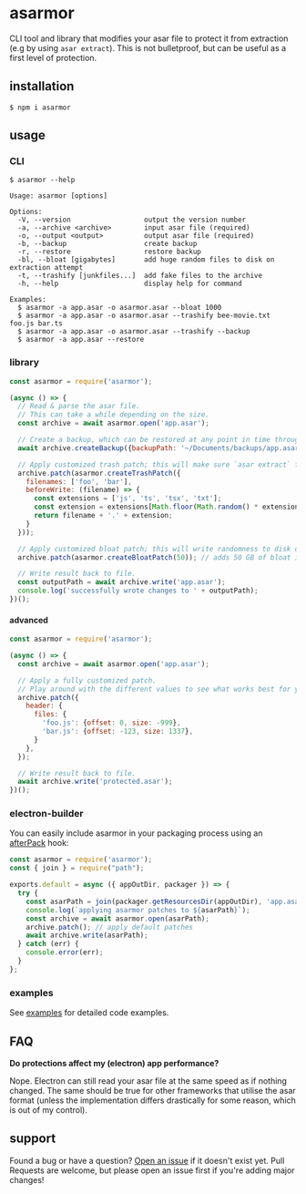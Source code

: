 # asarmor
CLI tool and library that modifies your asar file to protect it from extraction (e.g by using `asar extract`).
This is not bulletproof, but can be useful as a first level of protection.

## installation
`$ npm i asarmor`

## usage

### CLI
```
$ asarmor --help

Usage: asarmor [options]

Options:
  -V, --version                  output the version number
  -a, --archive <archive>        input asar file (required)
  -o, --output <output>          output asar file (required)
  -b, --backup                   create backup
  -r, --restore                  restore backup
  -bl, --bloat [gigabytes]       add huge random files to disk on extraction attempt
  -t, --trashify [junkfiles...]  add fake files to the archive
  -h, --help                     display help for command

Examples:
  $ asarmor -a app.asar -o asarmor.asar --bloat 1000
  $ asarmor -a app.asar -o asarmor.asar --trashify bee-movie.txt foo.js bar.ts
  $ asarmor -a app.asar -o asarmor.asar --trashify --backup
  $ asarmor -a app.asar --restore
```

### library
```javascript
const asarmor = require('asarmor');

(async () => {
  // Read & parse the asar file.
  // This can take a while depending on the size.
  const archive = await asarmor.open('app.asar');

  // Create a backup, which can be restored at any point in time through CLI or code.
  await archive.createBackup({backupPath: '~/Documents/backups/app.asar.backup'});

  // Apply customized trash patch; this will make sure `asar extract` fails.
  archive.patch(asarmor.createTrashPatch({
    filenames: ['foo', 'bar'],
    beforeWrite: (filename) => {
      const extensions = ['js', 'ts', 'tsx', 'txt'];
      const extension = extensions[Math.floor(Math.random() * extensions.length)];
      return filename + '.' + extension;
    }
  }));

  // Apply customized bloat patch; this will write randomness to disk on extraction attempt.
  archive.patch(asarmor.createBloatPatch(50)); // adds 50 GB of bloat in total

  // Write result back to file.
  const outputPath = await archive.write('app.asar');
  console.log('successfully wrote changes to ' + outputPath);
})();
```

#### advanced
```javascript
const asarmor = require('asarmor');

(async () => {
  const archive = await asarmor.open('app.asar');

  // Apply a fully customized patch.
  // Play around with the different values to see what works best for your usecase.
  archive.patch({
    header: {
      files: {
        'foo.js': {offset: 0, size: -999},
        'bar.js': {offset: -123, size: 1337},
      }
    },
  });

  // Write result back to file.
  await archive.write('protected.asar');
})();
```

### electron-builder
You can easily include asarmor in your packaging process using an [afterPack](https://www.electron.build/configuration/configuration.html#afterpack) hook:
```javascript
const asarmor = require('asarmor');
const { join } = require("path");

exports.default = async ({ appOutDir, packager }) => {
  try {
    const asarPath = join(packager.getResourcesDir(appOutDir), 'app.asar');
    console.log(`applying asarmor patches to ${asarPath}`);
    const archive = await asarmor.open(asarPath);
    archive.patch(); // apply default patches
    await archive.write(asarPath);
  } catch (err) {
    console.error(err);
  }
};
```

### examples
See [examples](example) for detailed code examples.

## FAQ
**Do protections affect my (electron) app performance?**

Nope. Electron can still read your asar file at the same speed as if nothing changed. 
The same should be true for other frameworks that utilise the asar format (unless the implementation differs drastically for some reason, which is out of my control).

## support
Found a bug or have a question? [Open an issue](https://github.com/sleeyax/asarmor/issues) if it doesn't exist yet. Pull Requests are welcome, but please open an issue first if you're adding major changes!
